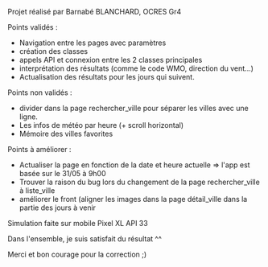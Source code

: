 Projet réalisé par Barnabé BLANCHARD, OCRES Gr4

Points validés : 
- Navigation entre les pages avec paramètres
- création des classes
- appels API et connexion entre les 2 classes principales
- interprétation des résultats (comme le code WMO, direction du vent...)
- Actualisation des résultats pour les jours qui suivent. 

Points non validés :
- divider dans la page rechercher_ville pour séparer les villes avec une ligne. 
- Les infos de météo par heure (+ scroll horizontal)
- Mémoire des villes favorites 

Points à améliorer : 
- Actualiser la page en fonction de la date et heure actuelle => l'app est basée sur le 31/05 à 9h00
- Trouver la raison du bug lors du changement de la page rechercher_ville à liste_ville
- améliorer le front (aligner les images dans la page détail_ville dans la partie des jours à venir
        

Simulation faite sur mobile Pixel XL API 33 

Dans l'ensemble, je suis satisfait du résultat ^^


Merci et bon courage pour la correction ;)